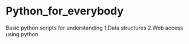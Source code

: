 # Python_for_everybody
Basic python scripts for understanding 
1.Data structures
2.Web access using python


